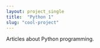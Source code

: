 ```yaml
---
layout: project_single
title:  "Python 1"
slug: "cool-project"
---
```

Articles about Python programming.
